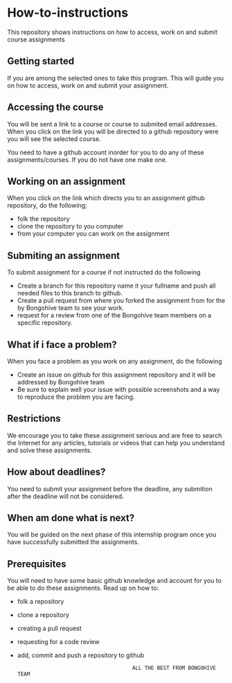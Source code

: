 # How-to-instructions
This repository shows instructions on how to access, work on and submit course assignments

## Getting started

If you are among the selected ones to take this program. This will guide you on how to access, work on and submit your assignment.

## Accessing the course

You will be sent a link to a course or course to submited email addresses. When you click on the link you will be directed to a github repository were you will see the selected course.

You need to have a github account inorder for you to do any of these assignments/courses. If you do not have one make one.

## Working on an assignment

When you click on the link which directs you to an assignment github repository, do the following;

- folk the repository
- clone the repository to you computer
- from your computer you can work on the assignment

## Submiting an assignment

To submit assignment for a course if not instructed do the following
- Create a branch for this repository name it your fullname and push all needed files to this branch to github.
- Create a pull request from where you forked the assignment from for the by Bongohive team to see your work.
- request for a review from one of the Bongohive team members on a specific repository.

## What if i face a problem?

When you face a problem as you work on any assignment, do the following

- Create an issue on github for this assignment repository and it will be addressed by Bongohive team
- Be sure to explain well your issue with possible screenshots and a way to reproduce the problem you are facing. 

## Restrictions

We encourage you to take these assignment serious and are free to search the Internet for any articles, tutorials or videos that can help you understand and solve these assignments.

## How about deadlines?

You need to submit your assignment before the deadline, any submition after the deadline will not be considered.


## When am done what is next?

You will be guided on the next phase of this internship program once you have successfully submitted the assignments.

## Prerequisites

You will need to have some basic github knowledge and account for you to be able to do these assignments. Read up on how to:
- folk a repository
- clone a repository
- creating a pull request
- requesting for a code review
- add, commit and push a repository to github
 

                                           ALL THE BEST FROM BONGOHIVE TEAM





